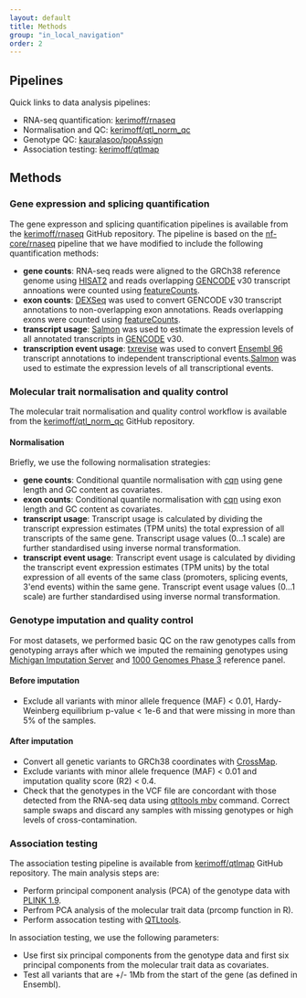 ```yaml
---
layout: default
title: Methods
group: "in_local_navigation"
order: 2
---
```


## Pipelines
Quick links to data analysis pipelines:
- RNA-seq quantification: [kerimoff/rnaseq](https://github.com/kerimoff/rnaseq)
- Normalisation and QC: [kerimoff/qtl_norm_qc](https://github.com/kerimoff/qtl_norm_qc)
- Genotype QC: [kauralasoo/popAssign](https://github.com/kauralasoo/popAssign)
- Association testing: [kerimoff/qtlmap](https://github.com/kerimoff/qtlmap)

## Methods

### Gene expression and splicing quantification
The gene expresson and splicing quantification pipelines is available from the [kerimoff/rnaseq](https://github.com/kerimoff/rnaseq) GitHub repository. The pipeline is based on the [nf-core/rnaseq](https://github.com/nf-core/rnaseq) pipeline that we have modified to include the following quantification methods:
- **gene counts**: RNA-seq reads were aligned to the GRCh38 reference genome using [HISAT2](https://ccb.jhu.edu/software/hisat2/) and reads overlapping [GENCODE](https://www.gencodegenes.org/) v30 transcript annoations were counted using [featureCounts](http://subread.sourceforge.net/).
- **exon counts**: [DEXSeq](https://bioconductor.org/packages/release/bioc/html/DEXSeq.html) was used to convert GENCODE v30 transcript annotations to non-overlapping exon annotations. Reads overlapping exons were counted  using [featureCounts](http://subread.sourceforge.net/).
- **transcript usage**: [Salmon](https://combine-lab.github.io/salmon/) was used to estimate the expression levels of all annotated transcripts in [GENCODE](https://www.gencodegenes.org/) v30.
- **transcription event usage**: [txrevise](https://github.com/kauralasoo/txrevise) was used to convert [Ensembl 96](http://apr2019.archive.ensembl.org/info/data/ftp/index.html) transcript annotations to independent transcriptional events.[Salmon](https://combine-lab.github.io/salmon/) was used to estimate the expression levels of all transcriptional events.  

### Molecular trait normalisation and quality control
The molecular trait normalisation and quality control workflow is available from the [kerimoff/qtl_norm_qc](https://github.com/kerimoff/qtl_norm_qc) GitHub repository. 

#### Normalisation
Briefly, we use the following normalisation strategies:
- **gene counts**: Conditional quantile normalisation with [cqn](http://bioconductor.org/packages/release/bioc/html/cqn.html) using gene length and GC content as covariates.
- **exon counts**: Conditional quantile normalisation with [cqn](http://bioconductor.org/packages/release/bioc/html/cqn.html) using exon length and GC content as covariates.
- **transcript usage**: Transcript usage is calculated by dividing the transcript expression estimates (TPM units) the total expression of all transcripts of the same gene. Transcript usage values (0...1 scale) are further standardised using inverse normal transformation. 
- **transcript event usage**: Transcript event usage is calculated by dividing the transcript event expression estimates (TPM units) by the total expression of all events of the same class (promoters, splicing events, 3'end events) within the same gene. Transcript event usage values (0...1 scale) are further standardised using inverse normal transformation. 

### Genotype imputation and quality control
For most datasets, we performed basic QC on the raw genotypes calls from genotyping arrays after which we imputed the remaining genotypes using [Michigan Imputation Server](https://imputationserver.sph.umich.edu/index.html#!) and [1000 Genomes Phase 3](https://imputationserver.readthedocs.io/en/latest/reference-panels/) reference panel. 

#### Before imputation
- Exclude all variants with minor allele frequence (MAF) < 0.01, Hardy-Weinberg equilibrium p-value < 1e-6 and that were missing in more than 5% of the samples.

#### After imputation
- Convert all genetic variants to GRCh38 coordinates with [CrossMap](http://crossmap.sourceforge.net/).
- Exclude variants with minor allele frequence (MAF) < 0.01 and imputation quality score (R2) < 0.4.
- Check that the genotypes in the VCF file are concordant with those detected from the RNA-seq data using [qtltools mbv](https://doi.org/10.1093/bioinformatics/btx074) command. Correct sample swaps and discard any samples with missing genotypes or high levels of cross-contamination.

### Association testing

The association testing pipeline is available from [kerimoff/qtlmap](https://github.com/kerimoff/qtlmap) GitHub repository. The main analysis steps are:
- Perform principal component analysis (PCA) of the genotype data with [PLINK 1.9](https://www.cog-genomics.org/plink/1.9/). 
- Perfrom PCA analysis of the molecular trait data (prcomp function in R).
- Perform assocation testing with [QTLtools](https://qtltools.github.io/qtltools/).

In association testing, we use the following parameters:
- Use first six principal components from the genotype data and first six principal components from the molecular trait data as covariates.
- Test all variants that are +/- 1Mb from the start of the gene (as defined in Ensembl).




